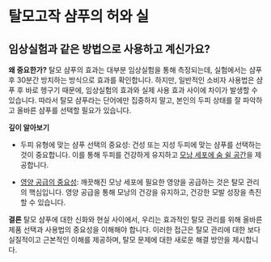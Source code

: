 
# 탈모고작 샴푸의 허와 실

## 임상실험과 같은 방법으로 사용하고 계신가요?

**왜 중요한가?** 
탈모 샴푸의 효과는 대부분 임상실험을 통해 측정되는데, 실험에서는 샴푸 후 30분간 방치하는 방식으로 효과를 확인합니다. 하지만, 일반적인 소비자 사용법은 샴푸 후 바로 헹구기 때문에, 임상실험의 효과와 실제 사용 효과 사이에 차이가 발생할 수 있습니다. 따라서 탈모 샴푸라는 단어에만 집중하지 말고, 본인의 두피 상태를 잘 파악하고 올바른 샴푸를 선택할 필요가 있습니다. 

**깊이 알아보기** 

 - 두피 유형에 맞는 샴푸 선택의 중요성: 건성 또는 지성 두피에 맞는 샴푸를 선택하는 것이 중요합니다. 이를 통해 두피를 건강하게 유지하고 [모낭 세포에 숨 쉴 공간](/m04/m0403/m040303)을 제공합니다.
 
 - [영양 공급의 중요성](/m04/m0403/m04030102): 깨끗해진 모낭 세포에 필요한 영양을 공급하는 것은 탈모 관리의 핵심입니다. 영양 공급을 통해 모낭의 건강을 유지하고, 건강한 모발 성장을 촉진할 수 있습니다. 

**결론** 
탈모 샴푸에 대한 신화와 현실 사이에서, 우리는 효과적인 탈모 관리를 위해 올바른 제품 선택과 사용법의 중요성을 이해해야 합니다. 이러한 접근은 탈모 관리에 대한 보다 실질적이고 근본적인 이해를 제공하며, 탈모 문제에 대한 새로운 해결 방안을 제시합니다. 
<!--stackedit_data:
eyJoaXN0b3J5IjpbNzUzNjYyMjAwLDYxMDEzMTY1NywtMTA3Nj
cwMzk4OSwtODI2NDQ5MTI4LC0xMzgzNjc1MzE0LC0xODkxMzgw
MzA4XX0=
-->